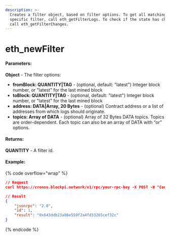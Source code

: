 ```yaml
---
description: >-
  Creates a filter object, based on filter options. To get all matching logs for
  specific filter, call eth_getFilterLogs. To check if the state has changed,
  call eth_getFilterChanges.
---
```


# eth\_newFilter

#### **Parameters:**

**Object** - The filter options:

* **fromBlock: QUANTITY|TAG** - (optional, default: "latest") Integer block number, or "latest" for the last mined block
* **toBlock: QUANTITY|TAG** - (optional, default: "latest") Integer block number, or "latest" for the last mined block
* **address: DATA|Array, 20 Bytes** - (optional) Contract address or a list of addresses from which logs should originate.
* **topics: Array of DATA** - (optional) Array of 32 Bytes DATA topics. Topics are order-dependent. Each topic can also be an array of DATA with “or” options.

#### **Returns:**

**QUANTITY** - A filter id.

#### Example:

{% code overflow="wrap" %}
```json
// Request
curl https://cronos.blockpi.network/v1/rpc/your-rpc-key -X POST -H "Content-Type: application/json" --data '{"jsonrpc":"2.0","method":"eth_newFilter","params":[{"topics":["0x1234123412341234123412341111111111111111111111111111111111111111"]}],"id":1}'

// Result
{
    "jsonrpc": "2.0",
    "id": 1,
    "result": "0x643ddb23a86e559f2a4fd33265cef32c"
}
```
{% endcode %}
